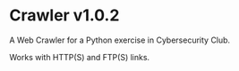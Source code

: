 # Crawler v1.0.2
A Web Crawler for a Python exercise in Cybersecurity Club.

Works with HTTP(S) and FTP(S) links.
